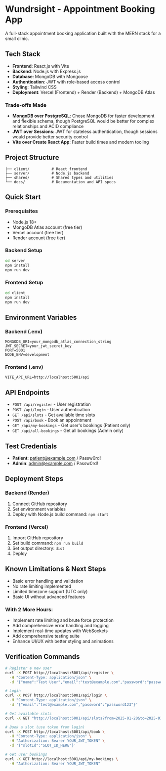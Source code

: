 # Wundrsight - Appointment Booking App

A full-stack appointment booking application built with the MERN stack for a small clinic.

## Tech Stack

- **Frontend**: React.js with Vite
- **Backend**: Node.js with Express.js
- **Database**: MongoDB with Mongoose
- **Authentication**: JWT with role-based access control
- **Styling**: Tailwind CSS
- **Deployment**: Vercel (Frontend) + Render (Backend) + MongoDB Atlas

### Trade-offs Made

- **MongoDB over PostgreSQL**: Chose MongoDB for faster development and flexible schema, though PostgreSQL would be better for complex relationships and ACID compliance
- **JWT over Sessions**: JWT for stateless authentication, though sessions would provide better security control
- **Vite over Create React App**: Faster build times and modern tooling

## Project Structure

```
├── client/          # React frontend
├── server/          # Node.js backend
├── shared/          # Shared types and utilities
└── docs/            # Documentation and API specs
```

## Quick Start

### Prerequisites
- Node.js 18+
- MongoDB Atlas account (free tier)
- Vercel account (free tier)
- Render account (free tier)

### Backend Setup
```bash
cd server
npm install
npm run dev
```

### Frontend Setup
```bash
cd client
npm install
npm run dev
```

## Environment Variables

### Backend (.env)
```
MONGODB_URI=your_mongodb_atlas_connection_string
JWT_SECRET=your_jwt_secret_key
PORT=5001
NODE_ENV=development
```

### Frontend (.env)
```
VITE_API_URL=http://localhost:5001/api
```

## API Endpoints

- `POST /api/register` - User registration
- `POST /api/login` - User authentication
- `GET /api/slots` - Get available time slots
- `POST /api/book` - Book an appointment
- `GET /api/my-bookings` - Get user's bookings (Patient only)
- `GET /api/all-bookings` - Get all bookings (Admin only)

## Test Credentials

- **Patient**: patient@example.com / Passw0rd!
- **Admin**: admin@example.com / Passw0rd!

## Deployment Steps

### Backend (Render)
1. Connect GitHub repository
2. Set environment variables
3. Deploy with Node.js build command: `npm start`

### Frontend (Vercel)
1. Import GitHub repository
2. Set build command: `npm run build`
3. Set output directory: `dist`
4. Deploy

## Known Limitations & Next Steps

- Basic error handling and validation
- No rate limiting implemented
- Limited timezone support (UTC only)
- Basic UI without advanced features

### With 2 More Hours:
- Implement rate limiting and brute force protection
- Add comprehensive error handling and logging
- Implement real-time updates with WebSockets
- Add comprehensive testing suite
- Enhance UI/UX with better styling and animations

## Verification Commands

```bash
# Register a new user
curl -X POST http://localhost:5001/api/register \
  -H "Content-Type: application/json" \
  -d '{"name":"Test User","email":"test@example.com","password":"password123"}'

# Login
curl -X POST http://localhost:5001/api/login \
  -H "Content-Type: application/json" \
  -d '{"email":"test@example.com","password":"password123"}'

# Get available slots
curl -X GET "http://localhost:5001/api/slots?from=2025-01-20&to=2025-01-27"

# Book a slot (use token from login)
curl -X POST http://localhost:5001/api/book \
  -H "Content-Type: application/json" \
  -H "Authorization: Bearer YOUR_JWT_TOKEN" \
  -d '{"slotId":"SLOT_ID_HERE"}'

# Get user bookings
curl -X GET http://localhost:5001/api/my-bookings \
  -H "Authorization: Bearer YOUR_JWT_TOKEN"
```
